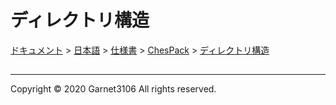 # ディレクトリ構造

[ドキュメント](../../../../index.md) > [日本語](../../../index.md) > [仕様書](../../index.md) > [ChesPack](../index.md) > [ディレクトリ構造](./index.md)

## 

---

Copyright © 2020 Garnet3106 All rights reserved.
